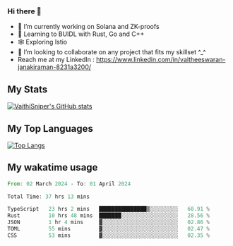 ### Hi there 👋

- 🔭 I’m currently working on Solana and ZK-proofs
- 📖 Learning to BUIDL with Rust, Go and C++
- 🕸️ Exploring Istio
- 👯 I’m looking to collaborate on any project that fits my skillset ^_^
- Reach me at my LinkedIn : https://www.linkedin.com/in/vaitheeswaran-janakiraman-8231a3200/

## My Stats
[![VaithiSniper's GitHub stats](https://github-readme-stats.vercel.app/api?username=VaithiSniper&hide=stars&theme=radical)](https://github.com/anuraghazra/github-readme-stats)

## My Top Languages

[![Top Langs](https://github-readme-stats.vercel.app/api/top-langs/?username=VaithiSniper&layout=compact)](https://github.com/anuraghazra/github-readme-stats)

## My wakatime usage

<!--START_SECTION:waka-->

```rust
From: 02 March 2024 - To: 01 April 2024

Total Time: 37 hrs 13 mins

TypeScript   23 hrs 2 mins   ███████████████▒░░░░░░░░░   60.91 %
Rust         10 hrs 48 mins  ███████░░░░░░░░░░░░░░░░░░   28.56 %
JSON         1 hr 4 mins     ▓░░░░░░░░░░░░░░░░░░░░░░░░   02.86 %
TOML         55 mins         ▓░░░░░░░░░░░░░░░░░░░░░░░░   02.47 %
CSS          53 mins         ▓░░░░░░░░░░░░░░░░░░░░░░░░   02.35 %
```

<!--END_SECTION:waka-->
